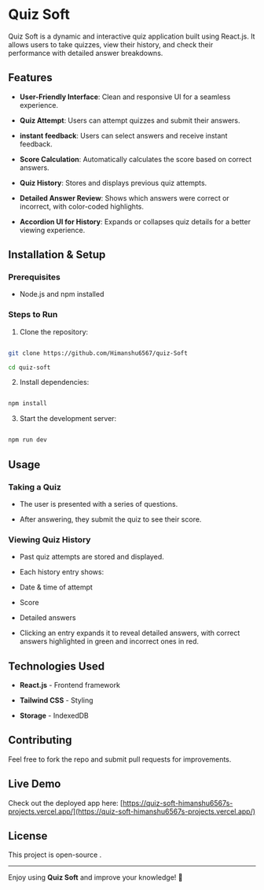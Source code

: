 # Quiz Soft

  

Quiz Soft is a dynamic and interactive quiz application built using React.js. It allows users to take quizzes, view their history, and check their performance with detailed answer breakdowns.

  

## Features

  

-  **User-Friendly Interface**: Clean and responsive UI for a seamless experience.

-  **Quiz Attempt**: Users can attempt quizzes and submit their answers.

-  **instant feedback**: Users can select answers and receive instant feedback.

-  **Score Calculation**: Automatically calculates the score based on correct answers.

-  **Quiz History**: Stores and displays previous quiz attempts.

-  **Detailed Answer Review**: Shows which answers were correct or incorrect, with color-coded highlights.

-  **Accordion UI for History**: Expands or collapses quiz details for a better viewing experience.

  
  
  

## Installation & Setup

  

### Prerequisites

- Node.js and npm installed

  

### Steps to Run

1. Clone the repository:

```bash

git clone https://github.com/Himanshu6567/quiz-Soft

cd quiz-soft

```

2. Install dependencies:

```bash

npm install

```

3. Start the development server:

```bash

npm run dev

```

  

## Usage

  

### Taking a Quiz

- The user is presented with a series of questions.

- After answering, they submit the quiz to see their score.

  

### Viewing Quiz History

- Past quiz attempts are stored and displayed.

- Each history entry shows:

- Date & time of attempt

- Score

- Detailed answers

- Clicking an entry expands it to reveal detailed answers, with correct answers highlighted in green and incorrect ones in red.

  

## Technologies Used

-  **React.js** - Frontend framework

-  **Tailwind CSS** - Styling

-  **Storage** - IndexedDB

  
  
  
  

## Contributing

Feel free to fork the repo and submit pull requests for improvements.

  
  

## Live Demo

Check out the deployed app here: [https://quiz-soft-himanshu6567s-projects.vercel.app/](https://quiz-soft-himanshu6567s-projects.vercel.app/)

  
  

## License

This project is open-source .

---

Enjoy using **Quiz Soft** and improve your knowledge! 🚀